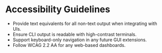 # Accessibility Guidelines

- Provide text equivalents for all non-text output when integrating with UIs.
- Ensure CLI output is readable with high-contrast terminals.
- Support keyboard-only navigation in any future GUI extensions.
- Follow WCAG 2.2 AA for any web-based dashboards.

